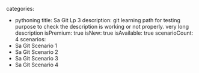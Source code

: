 categories:
  - pythoning
title: Sa Git Lp 3
description: git learning path for testing purpose to check the description is working or not properly. very long description
isPremium: true
isNew: true
isAvailable: true
scenarioCount: 4
scenarios: 
  - Sa Git Scenario 1
  - Sa Git Scenario 2
  - Sa Git Scenario 3
  - Sa Git Scenario 4
